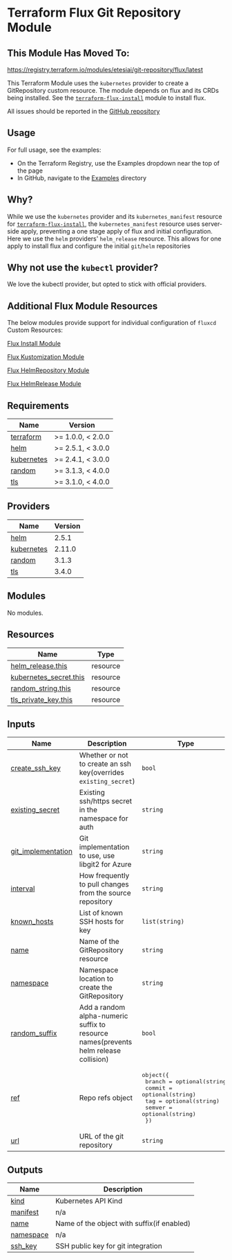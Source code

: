 # Terraform Flux Git Repository Module

## This Module Has Moved To:

<https://registry.terraform.io/modules/etesiai/git-repository/flux/latest>

This Terraform Module uses the `kubernetes` provider to create a GitRepository custom resource. The module depends on flux and its CRDs being installed. See the [`terraform-flux-install`](https://registry.terraform.io/modules/OmniTeqSource/install/flux/latest) module to install flux.

All issues should be reported in the [GitHub repository](https://github.com/OmniTeqSource/terraform-flux-install/issues)

## Usage

For full usage, see the examples:

- On the Terraform Registry, use the Examples dropdown near the top of the page
- In GitHub, navigate to the [Examples](examples/) directory

## Why?

While we use the `kubernetes` provider and its `kubernetes_manifest` resource for [`terraform-flux-install`](https://registry.terraform.io/modules/OmniTeqSource/install/flux/latest), the `kubernetes_manifest` resource uses server-side apply, preventing a one stage apply of flux and initial configuration. Here we use the `helm` providers' `helm_release` resource. This allows for one apply to install flux and configure the initial `git`/`helm` repositories

## Why not use the `kubectl` provider?

We love the kubectl provider, but opted to stick with official providers.

## Additional Flux Module Resources

The below modules provide support for individual configuration of `fluxcd` Custom Resources:

[Flux Install Module](https://registry.terraform.io/modules/OmniTeqSource/install/flux/latest)

[Flux Kustomization Module](https://registry.terraform.io/modules/OmniTeqSource/kustomization/flux/latest)

[Flux HelmRepository Module](https://registry.terraform.io/modules/OmniTeqSource/helm-repository/flux/latest)

[Flux HelmRelease Module](https://registry.terraform.io/modules/OmniTeqSource/helm-release/flux/latest)

<!-- BEGIN_TF_DOCS -->

## Requirements

| Name                                                                        | Version           |
| --------------------------------------------------------------------------- | ----------------- |
| <a name="requirement_terraform"></a> [terraform](#requirement_terraform)    | >= 1.0.0, < 2.0.0 |
| <a name="requirement_helm"></a> [helm](#requirement_helm)                   | >= 2.5.1, < 3.0.0 |
| <a name="requirement_kubernetes"></a> [kubernetes](#requirement_kubernetes) | >= 2.4.1, < 3.0.0 |
| <a name="requirement_random"></a> [random](#requirement_random)             | >= 3.1.3, < 4.0.0 |
| <a name="requirement_tls"></a> [tls](#requirement_tls)                      | >= 3.1.0, < 4.0.0 |

## Providers

| Name                                                                  | Version |
| --------------------------------------------------------------------- | ------- |
| <a name="provider_helm"></a> [helm](#provider_helm)                   | 2.5.1   |
| <a name="provider_kubernetes"></a> [kubernetes](#provider_kubernetes) | 2.11.0  |
| <a name="provider_random"></a> [random](#provider_random)             | 3.1.3   |
| <a name="provider_tls"></a> [tls](#provider_tls)                      | 3.4.0   |

## Modules

No modules.

## Resources

| Name                                                                                                                | Type     |
| ------------------------------------------------------------------------------------------------------------------- | -------- |
| [helm_release.this](https://registry.terraform.io/providers/hashicorp/helm/latest/docs/resources/release)           | resource |
| [kubernetes_secret.this](https://registry.terraform.io/providers/hashicorp/kubernetes/latest/docs/resources/secret) | resource |
| [random_string.this](https://registry.terraform.io/providers/hashicorp/random/latest/docs/resources/string)         | resource |
| [tls_private_key.this](https://registry.terraform.io/providers/hashicorp/tls/latest/docs/resources/private_key)     | resource |

## Inputs

| Name                                                                                    | Description                                                                          | Type                                                                                                                                            | Default         | Required |
| --------------------------------------------------------------------------------------- | ------------------------------------------------------------------------------------ | ----------------------------------------------------------------------------------------------------------------------------------------------- | --------------- | :------: |
| <a name="input_create_ssh_key"></a> [create_ssh_key](#input_create_ssh_key)             | Whether or not to create an ssh key(overrides `existing_secret`)                     | `bool`                                                                                                                                          | `false`         |    no    |
| <a name="input_existing_secret"></a> [existing_secret](#input_existing_secret)          | Existing ssh/https secret in the namespace for auth                                  | `string`                                                                                                                                        | `null`          |    no    |
| <a name="input_git_implementation"></a> [git_implementation](#input_git_implementation) | Git implementation to use, use libgit2 for Azure                                     | `string`                                                                                                                                        | `"go-git"`      |    no    |
| <a name="input_interval"></a> [interval](#input_interval)                               | How frequently to pull changes from the source repository                            | `string`                                                                                                                                        | `"1m0s"`        |    no    |
| <a name="input_known_hosts"></a> [known_hosts](#input_known_hosts)                      | List of known SSH hosts for key                                                      | `list(string)`                                                                                                                                  | `[]`            |    no    |
| <a name="input_name"></a> [name](#input_name)                                           | Name of the GitRepository resource                                                   | `string`                                                                                                                                        | n/a             |   yes    |
| <a name="input_namespace"></a> [namespace](#input_namespace)                            | Namespace location to create the GitRepository                                       | `string`                                                                                                                                        | `"flux-system"` |    no    |
| <a name="input_random_suffix"></a> [random_suffix](#input_random_suffix)                | Add a random alpha-numeric suffix to resource names(prevents helm release collision) | `bool`                                                                                                                                          | `true`          |    no    |
| <a name="input_ref"></a> [ref](#input_ref)                                              | Repo refs object                                                                     | <pre>object({<br> branch = optional(string)<br> commit = optional(string)<br> tag = optional(string)<br> semver = optional(string)<br> })</pre> | `{}`            |    no    |
| <a name="input_url"></a> [url](#input_url)                                              | URL of the git repository                                                            | `string`                                                                                                                                        | n/a             |   yes    |

## Outputs

| Name                                                           | Description                                |
| -------------------------------------------------------------- | ------------------------------------------ |
| <a name="output_kind"></a> [kind](#output_kind)                | Kubernetes API Kind                        |
| <a name="output_manifest"></a> [manifest](#output_manifest)    | n/a                                        |
| <a name="output_name"></a> [name](#output_name)                | Name of the object with suffix(if enabled) |
| <a name="output_namespace"></a> [namespace](#output_namespace) | n/a                                        |
| <a name="output_ssh_key"></a> [ssh_key](#output_ssh_key)       | SSH public key for git integration         |

<!-- END_TF_DOCS -->
